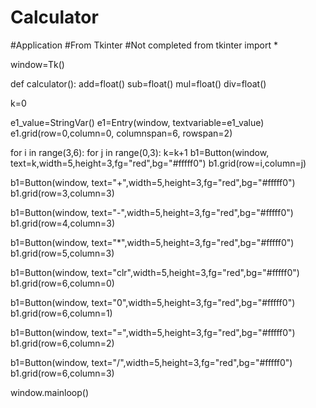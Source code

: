 # Calculator
#Application
#From Tkinter
#Not completed
from tkinter import *

window=Tk()

def calculator():
    add=float()
    sub=float()
    mul=float()
    div=float()

k=0

e1_value=StringVar()
e1=Entry(window, textvariable=e1_value)
e1.grid(row=0,column=0, columnspan=6, rowspan=2)

for i in range(3,6):
    for j in range(0,3):
        k=k+1
        b1=Button(window, text=k,width=5,height=3,fg="red",bg="#fffff0")
        b1.grid(row=i,column=j)

b1=Button(window, text="+",width=5,height=3,fg="red",bg="#fffff0")
b1.grid(row=3,column=3)

b1=Button(window, text="-",width=5,height=3,fg="red",bg="#fffff0")
b1.grid(row=4,column=3)

b1=Button(window, text="*",width=5,height=3,fg="red",bg="#fffff0")
b1.grid(row=5,column=3)

b1=Button(window, text="clr",width=5,height=3,fg="red",bg="#fffff0")
b1.grid(row=6,column=0)

b1=Button(window, text="0",width=5,height=3,fg="red",bg="#fffff0")
b1.grid(row=6,column=1)

b1=Button(window, text="=",width=5,height=3,fg="red",bg="#fffff0")
b1.grid(row=6,column=2)

b1=Button(window, text="/",width=5,height=3,fg="red",bg="#fffff0")
b1.grid(row=6,column=3)

window.mainloop()

